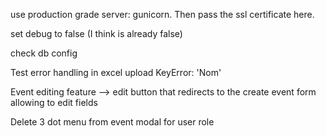 
use production grade server: gunicorn. Then pass the ssl certificate here.

set debug to false (I think is already false)

check db config

Test error handling in excel upload KeyError: 'Nom'

Event editing feature --> edit button that redirects to the create event form allowing to edit fields

Delete 3 dot menu from event modal for user role
